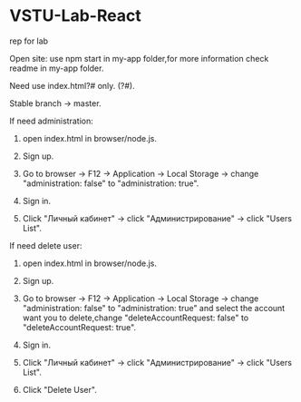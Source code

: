 # VSTU-Lab-React
rep for lab

Open site: use npm start in my-app folder,for more information check readme in my-app folder.

Need use index.html?# only. (?#).

Stable branch -> master.

If need administration:

1) open index.html in browser/node.js.

2) Sign up.

3) Go to browser -> F12 -> Application -> Local Storage -> change "administration: false" to "administration: true".

4) Sign in.

5) Click "Личный кабинет" -> click "Администрирование" -> click "Users List".

If need delete user:

1) open index.html in browser/node.js.

2) Sign up.

3) Go to browser -> F12 -> Application -> Local Storage -> change "administration: false" to "administration: true" and select the account want you to delete,change "deleteAccountRequest: false" to "deleteAccountRequest: true".

4) Sign in.

5) Click "Личный кабинет" -> click "Администрирование" -> click "Users List".

6) Click "Delete User".
